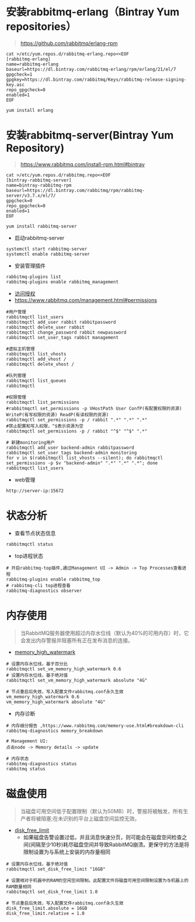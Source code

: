 # 安装rabbitmq-erlang（Bintray Yum repositories）
>https://github.com/rabbitmq/erlang-rpm
```
cat >/etc/yum.repos.d/rabbitmq-erlang.repo<<EOF
[rabbitmq-erlang]
name=rabbitmq-erlang
baseurl=https://dl.bintray.com/rabbitmq-erlang/rpm/erlang/21/el/7
gpgcheck=1
gpgkey=https://dl.bintray.com/rabbitmq/Keys/rabbitmq-release-signing-key.asc
repo_gpgcheck=0
enabled=1
EOF
```
```
yum install erlang
```

# 安装rabbitmq-server(Bintray Yum Repository)
>https://www.rabbitmq.com/install-rpm.html#bintray
```
cat >/etc/yum.repos.d/rabbitmq.repo<<EOF
[bintray-rabbitmq-server]
name=bintray-rabbitmq-rpm
baseurl=https://dl.bintray.com/rabbitmq/rpm/rabbitmq-server/v3.7.x/el/7/
gpgcheck=0
repo_gpgcheck=0
enabled=1
EOF
```
```
yum install rabbitmq-server
```

* 启动rabbitmq-server
```
systemctl start rabbitmq-server
systemctl enable rabbitmq-server
```

* 安装管理插件
```
rabbitmq-plugins list                      
rabbitmq-plugins enable rabbitmq_management
```

* [访问授权](https://www.rabbitmq.com/access-control.html)
* https://www.rabbitmq.com/management.html#permissions
```
#用户管理
rabbitmqctl list_users 
rabbitmqctl add_user rabbit rabbitpassword
rabbitmqctl delete_user rabbit 
rabbitmqctl change_password rabbit newpassword 
rabbitmqctl set_user_tags rabbit management

#虚拟主机管理
rabbitmqctl list_vhosts
rabbitmqctl add_vhost /
rabbitmqctl delete_vhost /

#队列管理
rabbitmqctl list_queues
rabbitmqctl 

#权限管理
rabbitmqctl list_permissions
#rabbitmqctl set_permissions -p VHostPath User ConfP(有配置权限的资源) WriteP(有写权限的资源) ReadP(有读权限的资源)
rabbitmqctl set_permissions -p / rabbit ".*" ".*" ".*"
#禁止配置和写入权限，^$表示资源为空
rabbitmqctl set_permissions -p / rabbit "^$" "^$" ".*"
```
```
# 新建monitoring用户
rabbitmqctl add_user backend-admin rabbitpassword 
rabbitmqctl set_user_tags backend-admin monitoring
for v in $(rabbitmqctl list_vhosts --silent); do rabbitmqctl set_permissions -p $v "backend-admin" ".*" ".*" ".*"; done
rabbitmqctl list_users
```

* web管理
```
http://server-ip:15672
```

# 状态分析
* 查看节点状态信息
```
rabbitmqctl status
```
* top进程状态
```
# 开启rabbitmq-top插件,通过Management UI -> Admin -> Top Processes查看进程
rabbitmq-plugins enable rabbitmq_top
# rabbitmq-cli top进程查看
rabbitmq-diagnostics observer
```

# 内存使用
>当RabbitMQ服务器使用超过内存水位线（默认为40%的可用内存）时，它会发出内存警报并阻塞所有正在发布消息的连接。
* [memory_high_watermark](https://www.rabbitmq.com/memory.html#configuring-threshold)
```
# 设置内存水位线，基于百分比
rabbitmqctl set_vm_memory_high_watermark 0.6
# 设置内存水位线，基于绝对值
rabbitmqctl set_vm_memory_high_watermark absolute "4G"

# 节点重启后失效，写入配置文件rabbitmq.conf永久生效
vm_memory_high_watermark 0.6
vm_memory_high_watermark absolute "4G"
```

* 内存诊断
```
# 内存细分报告 ,https://www.rabbitmq.com/memory-use.html#breakdown-cli
rabbitmq-diagnostics memory_breakdown

# Management UI:
点击node -> Memory details -> update

# 内存状态
rabbitmq-diagnostics status
rabbitmq status
```

# 磁盘使用
>当磁盘可用空间低于配置限制（默认为50MB）时，警报将被触发，所有生产者将被阻塞;在未识别的平台上磁盘空间监控无效。
* [disk_free_limit](https://www.rabbitmq.com/disk-alarms.html#configure)
  * 如果磁盘告警设置过低，并且消息快速分页，则可能会在磁盘空间检查之间(间隔至少10秒)耗尽磁盘空间并导致RabbitMQ崩溃。更保守的方法是将限制设置为与系统上安装的内存量相同
```
# 设置内存水位线，基于绝对值
rabbitmqctl set_disk_free_limit "16GB"

# 设置相对于机器中的RAM的空闲空间限制。此配置文件将磁盘可用空间限制设置为与机器上的RAM数量相同
rabbitmqctl set_disk_free_limit 1.0

# 节点重启后失效，写入配置文件rabbitmq.conf永久生效
disk_free_limit.absolute = 16GB
disk_free_limit.relative = 1.0
```
